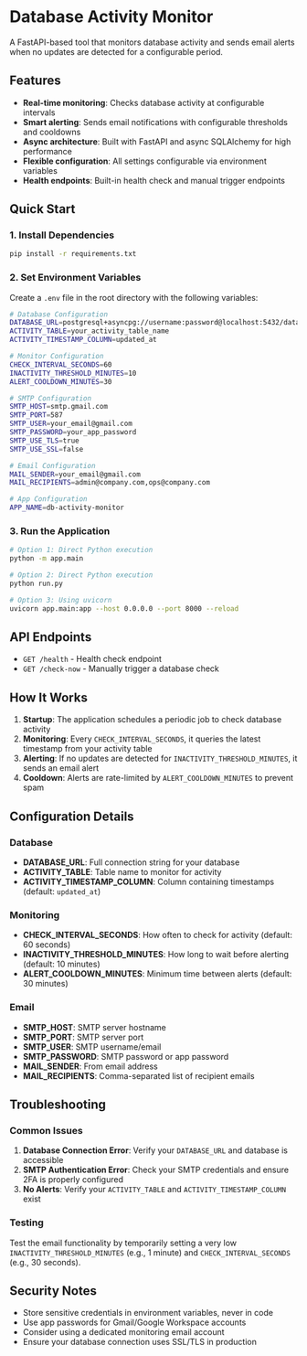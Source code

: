 # Database Activity Monitor

A FastAPI-based tool that monitors database activity and sends email alerts when no updates are detected for a configurable period.

## Features

- **Real-time monitoring**: Checks database activity at configurable intervals
- **Smart alerting**: Sends email notifications with configurable thresholds and cooldowns
- **Async architecture**: Built with FastAPI and async SQLAlchemy for high performance
- **Flexible configuration**: All settings configurable via environment variables
- **Health endpoints**: Built-in health check and manual trigger endpoints

## Quick Start

### 1. Install Dependencies

```bash
pip install -r requirements.txt
```

### 2. Set Environment Variables

Create a `.env` file in the root directory with the following variables:

```bash
# Database Configuration
DATABASE_URL=postgresql+asyncpg://username:password@localhost:5432/database_name
ACTIVITY_TABLE=your_activity_table_name
ACTIVITY_TIMESTAMP_COLUMN=updated_at

# Monitor Configuration
CHECK_INTERVAL_SECONDS=60
INACTIVITY_THRESHOLD_MINUTES=10
ALERT_COOLDOWN_MINUTES=30

# SMTP Configuration
SMTP_HOST=smtp.gmail.com
SMTP_PORT=587
SMTP_USER=your_email@gmail.com
SMTP_PASSWORD=your_app_password
SMTP_USE_TLS=true
SMTP_USE_SSL=false

# Email Configuration
MAIL_SENDER=your_email@gmail.com
MAIL_RECIPIENTS=admin@company.com,ops@company.com

# App Configuration
APP_NAME=db-activity-monitor
```

### 3. Run the Application

```bash
# Option 1: Direct Python execution
python -m app.main

# Option 2: Direct Python execution
python run.py

# Option 3: Using uvicorn
uvicorn app.main:app --host 0.0.0.0 --port 8000 --reload
```

## API Endpoints

- `GET /health` - Health check endpoint 
- `GET /check-now` - Manually trigger a database check

## How It Works

1. **Startup**: The application schedules a periodic job to check database activity
2. **Monitoring**: Every `CHECK_INTERVAL_SECONDS`, it queries the latest timestamp from your activity table
3. **Alerting**: If no updates are detected for `INACTIVITY_THRESHOLD_MINUTES`, it sends an email alert
4. **Cooldown**: Alerts are rate-limited by `ALERT_COOLDOWN_MINUTES` to prevent spam

## Configuration Details

### Database
- **DATABASE_URL**: Full connection string for your database
- **ACTIVITY_TABLE**: Table name to monitor for activity
- **ACTIVITY_TIMESTAMP_COLUMN**: Column containing timestamps (default: `updated_at`)

### Monitoring
- **CHECK_INTERVAL_SECONDS**: How often to check for activity (default: 60 seconds)
- **INACTIVITY_THRESHOLD_MINUTES**: How long to wait before alerting (default: 10 minutes)
- **ALERT_COOLDOWN_MINUTES**: Minimum time between alerts (default: 30 minutes)

### Email
- **SMTP_HOST**: SMTP server hostname
- **SMTP_PORT**: SMTP server port
- **SMTP_USER**: SMTP username/email
- **SMTP_PASSWORD**: SMTP password or app password
- **MAIL_SENDER**: From email address
- **MAIL_RECIPIENTS**: Comma-separated list of recipient emails

## Troubleshooting

### Common Issues

1. **Database Connection Error**: Verify your `DATABASE_URL` and database is accessible
2. **SMTP Authentication Error**: Check your SMTP credentials and ensure 2FA is properly configured
3. **No Alerts**: Verify your `ACTIVITY_TABLE` and `ACTIVITY_TIMESTAMP_COLUMN` exist

### Testing

Test the email functionality by temporarily setting a very low `INACTIVITY_THRESHOLD_MINUTES` (e.g., 1 minute) and `CHECK_INTERVAL_SECONDS` (e.g., 30 seconds).

## Security Notes

- Store sensitive credentials in environment variables, never in code
- Use app passwords for Gmail/Google Workspace accounts
- Consider using a dedicated monitoring email account
- Ensure your database connection uses SSL/TLS in production
